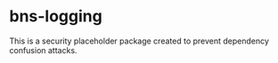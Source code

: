 # bns-logging

This is a security placeholder package created to prevent dependency confusion attacks.